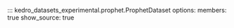 ::: kedro_datasets_experimental.prophet.ProphetDataset
    options:
        members: true
        show_source: true